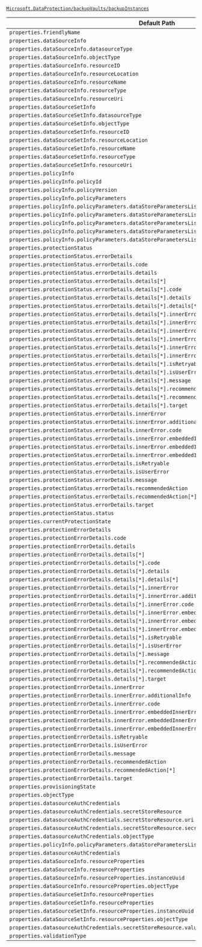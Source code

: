 [`Microsoft.DataProtection/backupVaults/backupInstances`](https://docs.microsoft.com/en-us/azure/templates/microsoft.dataprotection/backupvaults/backupinstances)

| Default Path | Alias |
|---|---|
| `properties.friendlyName` | `Microsoft.DataProtection/backupVaults/backupInstances/friendlyName` |
| `properties.dataSourceInfo` | `Microsoft.DataProtection/backupVaults/backupInstances/dataSourceInfo` |
| `properties.dataSourceInfo.datasourceType` | `Microsoft.DataProtection/backupVaults/backupInstances/dataSourceInfo.datasourceType` |
| `properties.dataSourceInfo.objectType` | `Microsoft.DataProtection/backupVaults/backupInstances/dataSourceInfo.objectType` |
| `properties.dataSourceInfo.resourceID` | `Microsoft.DataProtection/backupVaults/backupInstances/dataSourceInfo.resourceID` |
| `properties.dataSourceInfo.resourceLocation` | `Microsoft.DataProtection/backupVaults/backupInstances/dataSourceInfo.resourceLocation` |
| `properties.dataSourceInfo.resourceName` | `Microsoft.DataProtection/backupVaults/backupInstances/dataSourceInfo.resourceName` |
| `properties.dataSourceInfo.resourceType` | `Microsoft.DataProtection/backupVaults/backupInstances/dataSourceInfo.resourceType` |
| `properties.dataSourceInfo.resourceUri` | `Microsoft.DataProtection/backupVaults/backupInstances/dataSourceInfo.resourceUri` |
| `properties.dataSourceSetInfo` | `Microsoft.DataProtection/backupVaults/backupInstances/dataSourceSetInfo` |
| `properties.dataSourceSetInfo.datasourceType` | `Microsoft.DataProtection/backupVaults/backupInstances/dataSourceSetInfo.datasourceType` |
| `properties.dataSourceSetInfo.objectType` | `Microsoft.DataProtection/backupVaults/backupInstances/dataSourceSetInfo.objectType` |
| `properties.dataSourceSetInfo.resourceID` | `Microsoft.DataProtection/backupVaults/backupInstances/dataSourceSetInfo.resourceID` |
| `properties.dataSourceSetInfo.resourceLocation` | `Microsoft.DataProtection/backupVaults/backupInstances/dataSourceSetInfo.resourceLocation` |
| `properties.dataSourceSetInfo.resourceName` | `Microsoft.DataProtection/backupVaults/backupInstances/dataSourceSetInfo.resourceName` |
| `properties.dataSourceSetInfo.resourceType` | `Microsoft.DataProtection/backupVaults/backupInstances/dataSourceSetInfo.resourceType` |
| `properties.dataSourceSetInfo.resourceUri` | `Microsoft.DataProtection/backupVaults/backupInstances/dataSourceSetInfo.resourceUri` |
| `properties.policyInfo` | `Microsoft.DataProtection/backupVaults/backupInstances/policyInfo` |
| `properties.policyInfo.policyId` | `Microsoft.DataProtection/backupVaults/backupInstances/policyInfo.policyId` |
| `properties.policyInfo.policyVersion` | `Microsoft.DataProtection/backupVaults/backupInstances/policyInfo.policyVersion` |
| `properties.policyInfo.policyParameters` | `Microsoft.DataProtection/backupVaults/backupInstances/policyInfo.policyParameters` |
| `properties.policyInfo.policyParameters.dataStoreParametersList` | `Microsoft.DataProtection/backupVaults/backupInstances/policyInfo.policyParameters.dataStoreParametersList` |
| `properties.policyInfo.policyParameters.dataStoreParametersList[*]` | `Microsoft.DataProtection/backupVaults/backupInstances/policyInfo.policyParameters.dataStoreParametersList[*]` |
| `properties.policyInfo.policyParameters.dataStoreParametersList[*].resourceGroupId` | `Microsoft.DataProtection/backupVaults/backupInstances/policyInfo.policyParameters.dataStoreParametersList[*].AzureOperationalStoreParameters.resourceGroupId` |
| `properties.policyInfo.policyParameters.dataStoreParametersList[*].objectType` | `Microsoft.DataProtection/backupVaults/backupInstances/policyInfo.policyParameters.dataStoreParametersList[*].objectType` |
| `properties.policyInfo.policyParameters.dataStoreParametersList[*].dataStoreType` | `Microsoft.DataProtection/backupVaults/backupInstances/policyInfo.policyParameters.dataStoreParametersList[*].dataStoreType` |
| `properties.protectionStatus` | `Microsoft.DataProtection/backupVaults/backupInstances/protectionStatus` |
| `properties.protectionStatus.errorDetails` | `Microsoft.DataProtection/backupVaults/backupInstances/protectionStatus.errorDetails` |
| `properties.protectionStatus.errorDetails.code` | `Microsoft.DataProtection/backupVaults/backupInstances/protectionStatus.errorDetails.code` |
| `properties.protectionStatus.errorDetails.details` | `Microsoft.DataProtection/backupVaults/backupInstances/protectionStatus.errorDetails.details` |
| `properties.protectionStatus.errorDetails.details[*]` | `Microsoft.DataProtection/backupVaults/backupInstances/protectionStatus.errorDetails.details[*]` |
| `properties.protectionStatus.errorDetails.details[*].code` | `Microsoft.DataProtection/backupVaults/backupInstances/protectionStatus.errorDetails.details[*].code` |
| `properties.protectionStatus.errorDetails.details[*].details` | `Microsoft.DataProtection/backupVaults/backupInstances/protectionStatus.errorDetails.details[*].details` |
| `properties.protectionStatus.errorDetails.details[*].details[*]` | `Microsoft.DataProtection/backupVaults/backupInstances/protectionStatus.errorDetails.details[*].details[*]` |
| `properties.protectionStatus.errorDetails.details[*].innerError` | `Microsoft.DataProtection/backupVaults/backupInstances/protectionStatus.errorDetails.details[*].innerError` |
| `properties.protectionStatus.errorDetails.details[*].innerError.additionalInfo` | `Microsoft.DataProtection/backupVaults/backupInstances/protectionStatus.errorDetails.details[*].innerError.additionalInfo` |
| `properties.protectionStatus.errorDetails.details[*].innerError.code` | `Microsoft.DataProtection/backupVaults/backupInstances/protectionStatus.errorDetails.details[*].innerError.code` |
| `properties.protectionStatus.errorDetails.details[*].innerError.embeddedInnerError` | `Microsoft.DataProtection/backupVaults/backupInstances/protectionStatus.errorDetails.details[*].innerError.embeddedInnerError` |
| `properties.protectionStatus.errorDetails.details[*].innerError.embeddedInnerError.additionalInfo` | `Microsoft.DataProtection/backupVaults/backupInstances/protectionStatus.errorDetails.details[*].innerError.embeddedInnerError.additionalInfo` |
| `properties.protectionStatus.errorDetails.details[*].innerError.embeddedInnerError.code` | `Microsoft.DataProtection/backupVaults/backupInstances/protectionStatus.errorDetails.details[*].innerError.embeddedInnerError.code` |
| `properties.protectionStatus.errorDetails.details[*].isRetryable` | `Microsoft.DataProtection/backupVaults/backupInstances/protectionStatus.errorDetails.details[*].isRetryable` |
| `properties.protectionStatus.errorDetails.details[*].isUserError` | `Microsoft.DataProtection/backupVaults/backupInstances/protectionStatus.errorDetails.details[*].isUserError` |
| `properties.protectionStatus.errorDetails.details[*].message` | `Microsoft.DataProtection/backupVaults/backupInstances/protectionStatus.errorDetails.details[*].message` |
| `properties.protectionStatus.errorDetails.details[*].recommendedAction` | `Microsoft.DataProtection/backupVaults/backupInstances/protectionStatus.errorDetails.details[*].recommendedAction` |
| `properties.protectionStatus.errorDetails.details[*].recommendedAction[*]` | `Microsoft.DataProtection/backupVaults/backupInstances/protectionStatus.errorDetails.details[*].recommendedAction[*]` |
| `properties.protectionStatus.errorDetails.details[*].target` | `Microsoft.DataProtection/backupVaults/backupInstances/protectionStatus.errorDetails.details[*].target` |
| `properties.protectionStatus.errorDetails.innerError` | `Microsoft.DataProtection/backupVaults/backupInstances/protectionStatus.errorDetails.innerError` |
| `properties.protectionStatus.errorDetails.innerError.additionalInfo` | `Microsoft.DataProtection/backupVaults/backupInstances/protectionStatus.errorDetails.innerError.additionalInfo` |
| `properties.protectionStatus.errorDetails.innerError.code` | `Microsoft.DataProtection/backupVaults/backupInstances/protectionStatus.errorDetails.innerError.code` |
| `properties.protectionStatus.errorDetails.innerError.embeddedInnerError` | `Microsoft.DataProtection/backupVaults/backupInstances/protectionStatus.errorDetails.innerError.embeddedInnerError` |
| `properties.protectionStatus.errorDetails.innerError.embeddedInnerError.additionalInfo` | `Microsoft.DataProtection/backupVaults/backupInstances/protectionStatus.errorDetails.innerError.embeddedInnerError.additionalInfo` |
| `properties.protectionStatus.errorDetails.innerError.embeddedInnerError.code` | `Microsoft.DataProtection/backupVaults/backupInstances/protectionStatus.errorDetails.innerError.embeddedInnerError.code` |
| `properties.protectionStatus.errorDetails.isRetryable` | `Microsoft.DataProtection/backupVaults/backupInstances/protectionStatus.errorDetails.isRetryable` |
| `properties.protectionStatus.errorDetails.isUserError` | `Microsoft.DataProtection/backupVaults/backupInstances/protectionStatus.errorDetails.isUserError` |
| `properties.protectionStatus.errorDetails.message` | `Microsoft.DataProtection/backupVaults/backupInstances/protectionStatus.errorDetails.message` |
| `properties.protectionStatus.errorDetails.recommendedAction` | `Microsoft.DataProtection/backupVaults/backupInstances/protectionStatus.errorDetails.recommendedAction` |
| `properties.protectionStatus.errorDetails.recommendedAction[*]` | `Microsoft.DataProtection/backupVaults/backupInstances/protectionStatus.errorDetails.recommendedAction[*]` |
| `properties.protectionStatus.errorDetails.target` | `Microsoft.DataProtection/backupVaults/backupInstances/protectionStatus.errorDetails.target` |
| `properties.protectionStatus.status` | `Microsoft.DataProtection/backupVaults/backupInstances/protectionStatus.status` |
| `properties.currentProtectionState` | `Microsoft.DataProtection/backupVaults/backupInstances/currentProtectionState` |
| `properties.protectionErrorDetails` | `Microsoft.DataProtection/backupVaults/backupInstances/protectionErrorDetails` |
| `properties.protectionErrorDetails.code` | `Microsoft.DataProtection/backupVaults/backupInstances/protectionErrorDetails.code` |
| `properties.protectionErrorDetails.details` | `Microsoft.DataProtection/backupVaults/backupInstances/protectionErrorDetails.details` |
| `properties.protectionErrorDetails.details[*]` | `Microsoft.DataProtection/backupVaults/backupInstances/protectionErrorDetails.details[*]` |
| `properties.protectionErrorDetails.details[*].code` | `Microsoft.DataProtection/backupVaults/backupInstances/protectionErrorDetails.details[*].code` |
| `properties.protectionErrorDetails.details[*].details` | `Microsoft.DataProtection/backupVaults/backupInstances/protectionErrorDetails.details[*].details` |
| `properties.protectionErrorDetails.details[*].details[*]` | `Microsoft.DataProtection/backupVaults/backupInstances/protectionErrorDetails.details[*].details[*]` |
| `properties.protectionErrorDetails.details[*].innerError` | `Microsoft.DataProtection/backupVaults/backupInstances/protectionErrorDetails.details[*].innerError` |
| `properties.protectionErrorDetails.details[*].innerError.additionalInfo` | `Microsoft.DataProtection/backupVaults/backupInstances/protectionErrorDetails.details[*].innerError.additionalInfo` |
| `properties.protectionErrorDetails.details[*].innerError.code` | `Microsoft.DataProtection/backupVaults/backupInstances/protectionErrorDetails.details[*].innerError.code` |
| `properties.protectionErrorDetails.details[*].innerError.embeddedInnerError` | `Microsoft.DataProtection/backupVaults/backupInstances/protectionErrorDetails.details[*].innerError.embeddedInnerError` |
| `properties.protectionErrorDetails.details[*].innerError.embeddedInnerError.additionalInfo` | `Microsoft.DataProtection/backupVaults/backupInstances/protectionErrorDetails.details[*].innerError.embeddedInnerError.additionalInfo` |
| `properties.protectionErrorDetails.details[*].innerError.embeddedInnerError.code` | `Microsoft.DataProtection/backupVaults/backupInstances/protectionErrorDetails.details[*].innerError.embeddedInnerError.code` |
| `properties.protectionErrorDetails.details[*].isRetryable` | `Microsoft.DataProtection/backupVaults/backupInstances/protectionErrorDetails.details[*].isRetryable` |
| `properties.protectionErrorDetails.details[*].isUserError` | `Microsoft.DataProtection/backupVaults/backupInstances/protectionErrorDetails.details[*].isUserError` |
| `properties.protectionErrorDetails.details[*].message` | `Microsoft.DataProtection/backupVaults/backupInstances/protectionErrorDetails.details[*].message` |
| `properties.protectionErrorDetails.details[*].recommendedAction` | `Microsoft.DataProtection/backupVaults/backupInstances/protectionErrorDetails.details[*].recommendedAction` |
| `properties.protectionErrorDetails.details[*].recommendedAction[*]` | `Microsoft.DataProtection/backupVaults/backupInstances/protectionErrorDetails.details[*].recommendedAction[*]` |
| `properties.protectionErrorDetails.details[*].target` | `Microsoft.DataProtection/backupVaults/backupInstances/protectionErrorDetails.details[*].target` |
| `properties.protectionErrorDetails.innerError` | `Microsoft.DataProtection/backupVaults/backupInstances/protectionErrorDetails.innerError` |
| `properties.protectionErrorDetails.innerError.additionalInfo` | `Microsoft.DataProtection/backupVaults/backupInstances/protectionErrorDetails.innerError.additionalInfo` |
| `properties.protectionErrorDetails.innerError.code` | `Microsoft.DataProtection/backupVaults/backupInstances/protectionErrorDetails.innerError.code` |
| `properties.protectionErrorDetails.innerError.embeddedInnerError` | `Microsoft.DataProtection/backupVaults/backupInstances/protectionErrorDetails.innerError.embeddedInnerError` |
| `properties.protectionErrorDetails.innerError.embeddedInnerError.additionalInfo` | `Microsoft.DataProtection/backupVaults/backupInstances/protectionErrorDetails.innerError.embeddedInnerError.additionalInfo` |
| `properties.protectionErrorDetails.innerError.embeddedInnerError.code` | `Microsoft.DataProtection/backupVaults/backupInstances/protectionErrorDetails.innerError.embeddedInnerError.code` |
| `properties.protectionErrorDetails.isRetryable` | `Microsoft.DataProtection/backupVaults/backupInstances/protectionErrorDetails.isRetryable` |
| `properties.protectionErrorDetails.isUserError` | `Microsoft.DataProtection/backupVaults/backupInstances/protectionErrorDetails.isUserError` |
| `properties.protectionErrorDetails.message` | `Microsoft.DataProtection/backupVaults/backupInstances/protectionErrorDetails.message` |
| `properties.protectionErrorDetails.recommendedAction` | `Microsoft.DataProtection/backupVaults/backupInstances/protectionErrorDetails.recommendedAction` |
| `properties.protectionErrorDetails.recommendedAction[*]` | `Microsoft.DataProtection/backupVaults/backupInstances/protectionErrorDetails.recommendedAction[*]` |
| `properties.protectionErrorDetails.target` | `Microsoft.DataProtection/backupVaults/backupInstances/protectionErrorDetails.target` |
| `properties.provisioningState` | `Microsoft.DataProtection/backupVaults/backupInstances/provisioningState` |
| `properties.objectType` | `Microsoft.DataProtection/backupVaults/backupInstances/objectType` |
| `properties.datasourceAuthCredentials` | `Microsoft.DataProtection/backupVaults/backupInstances/datasourceAuthCredentials.SecretStoreBasedAuthCredentials` |
| `properties.datasourceAuthCredentials.secretStoreResource` | `Microsoft.DataProtection/backupVaults/backupInstances/datasourceAuthCredentials.SecretStoreBasedAuthCredentials.secretStoreResource` |
| `properties.datasourceAuthCredentials.secretStoreResource.uri` | `Microsoft.DataProtection/backupVaults/backupInstances/datasourceAuthCredentials.SecretStoreBasedAuthCredentials.secretStoreResource.uri` |
| `properties.datasourceAuthCredentials.secretStoreResource.secretStoreType` | `Microsoft.DataProtection/backupVaults/backupInstances/datasourceAuthCredentials.SecretStoreBasedAuthCredentials.secretStoreResource.secretStoreType` |
| `properties.datasourceAuthCredentials.objectType` | `Microsoft.DataProtection/backupVaults/backupInstances/datasourceAuthCredentials.objectType` |
| `properties.policyInfo.policyParameters.dataStoreParametersList[*]` | `Microsoft.DataProtection/backupVaults/backupInstances/policyInfo.policyParameters.dataStoreParametersList[*].AzureOperationalStoreParameters` |
| `properties.datasourceAuthCredentials` | `Microsoft.DataProtection/backupVaults/backupInstances/datasourceAuthCredentials` |
| `properties.dataSourceInfo.resourceProperties` | `Microsoft.DataProtection/backupVaults/backupInstances/dataSourceInfo.resourceProperties.VmwareVMProperties` |
| `properties.dataSourceInfo.resourceProperties` | `Microsoft.DataProtection/backupVaults/backupInstances/dataSourceInfo.resourceProperties` |
| `properties.dataSourceInfo.resourceProperties.instanceUuid` | `Microsoft.DataProtection/backupVaults/backupInstances/dataSourceInfo.resourceProperties.VmwareVMProperties.instanceUuid` |
| `properties.dataSourceInfo.resourceProperties.objectType` | `Microsoft.DataProtection/backupVaults/backupInstances/dataSourceInfo.resourceProperties.objectType` |
| `properties.dataSourceSetInfo.resourceProperties` | `Microsoft.DataProtection/backupVaults/backupInstances/dataSourceSetInfo.resourceProperties.VmwareVMProperties` |
| `properties.dataSourceSetInfo.resourceProperties` | `Microsoft.DataProtection/backupVaults/backupInstances/dataSourceSetInfo.resourceProperties` |
| `properties.dataSourceSetInfo.resourceProperties.instanceUuid` | `Microsoft.DataProtection/backupVaults/backupInstances/dataSourceSetInfo.resourceProperties.VmwareVMProperties.instanceUuid` |
| `properties.dataSourceSetInfo.resourceProperties.objectType` | `Microsoft.DataProtection/backupVaults/backupInstances/dataSourceSetInfo.resourceProperties.objectType` |
| `properties.datasourceAuthCredentials.secretStoreResource.value` | `Microsoft.DataProtection/backupVaults/backupInstances/datasourceAuthCredentials.SecretStoreBasedAuthCredentials.secretStoreResource.value` |
| `properties.validationType` | `Microsoft.DataProtection/backupVaults/backupInstances/validationType` |

